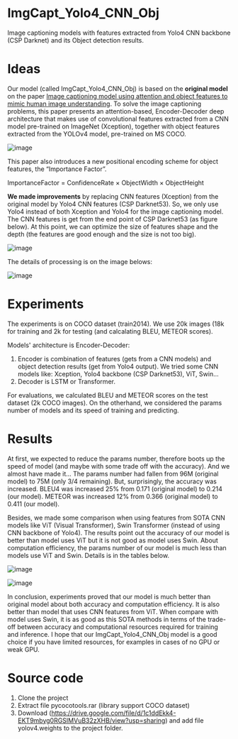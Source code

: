 # ImgCapt_Yolo4_CNN_Obj
Image captioning models with features extracted from Yolo4 CNN backbone (CSP Darknet) and its Object detection results.

# Ideas
Our model (called ImgCapt_Yolo4_CNN_Obj) is based on the **original model** on the paper [Image captioning model using attention and object features to mimic human image understanding](https://journalofbigdata.springeropen.com/articles/10.1186/s40537-022-00571-w).
To solve the image captioning problems, this paper presents an attention-based, Encoder-Decoder deep architecture that makes use of convolutional features extracted from a CNN model pre-trained on ImageNet (Xception), together with object features extracted from the YOLOv4 model, pre-trained on MS COCO. 

![image](https://drive.google.com/uc?export=view&id=1sLFwmG_VfTTDPK8Op4TblAau1pNwNFfc "Original model that Encoder uses convolutional features extracted from a CNN model pre-trained on ImageNet (Xception), together with object features extracted from the YOLOv4 model. LSTM is used for Decoder")

This paper also introduces a new positional encoding scheme for object features, the “Importance Factor”.

ImportanceFactor = ConfidenceRate × ObjectWidth × ObjectHeight

**We made improvements** by replacing CNN features (Xception) from the original model by Yolo4 CNN features (CSP Darknet53). So, we only use Yolo4 instead of both Xception and Yolo4 for the image captioning model. The CNN features is get from the end point of CSP Darknet53 (as figure below). At this point, we can optimize the size of features shape and the depth (the features are good enough and the size is not too big).

![image](https://drive.google.com/uc?export=view&id=1Bu6hOxMWKNTAEWigMR7_8ikX4zz_BSc2 "The CNN features is extracted from the end point of CSP Darknet53")

The details of processing is on the image belows:

![image](https://drive.google.com/uc?export=view&id=1HxsF5MUV2aCpgDyWx4hfMZ0RXTW_otjQ "Processing to extract combined features for image captioning model")

# Experiments

The experiments is on COCO dataset (train2014). We use 20k images (18k for training and 2k for testing (and calcalating BLEU, METEOR scores).

Models' architecture is Encoder-Decoder:
1. Encoder is combination of features (gets from a CNN models) and object detection results (get from Yolo4 output). We tried some CNN models like: Xception, Yolo4 backbone (CSP Darknet53), ViT, Swin...
2. Decoder is LSTM or Transformer.

For evaluations, we calculated BLEU and METEOR scores on the test dataset (2k COCO images). On the otherhand, we considered the params number of models and its speed of training and predicting.

# Results

At first, we expected to reduce the params number, therefore boots up the speed of model (and maybe with some trade off with the accuracy). And we almost have made it... The params number had fallen from 96M (original model) to 75M (only 3/4 remaining). But, surprisingly, the accuracy was increased. BLEU4 was increased 25% from 0.171 (original model) to 0.214 (our model). METEOR was increased 12% from 0.366 (original model) to 0.411 (our model).

Besides, we made some comparison when using features from SOTA CNN models like ViT (Visual Transformer), Swin Transformer (instead of using CNN backbone of Yolo4). The results point out the accuracy of our model is better than model uses ViT but it is not good as model uses Swin. About computation efficiency, the params number of our model is much less than models use ViT and Swin. Details is in the tables below.

![image](https://drive.google.com/uc?export=view&id=1Q8ZYaiJQeczcMzd4uQ8HGlIB1ABx7dRm "Comparison between models use LSTM for Decoder")

![image](https://drive.google.com/uc?export=view&id=1KEzgCWKWY9dqvb1QWB-QY-vf-OBWyDvp "Comparison between models use Transformer for Decoder")

In conclusion, experiments proved that our model is much better than original model about both accuracy and computation efficiency. It is also better than model that uses CNN features from ViT. When compare with model uses Swin, it is as good
as this SOTA methods in terms of the trade-off between accuracy and computational resources required for training and inference. I hope that our ImgCapt_Yolo4_CNN_Obj model is a good choice if you have limited resources, for examples in cases of no GPU or weak GPU.

# Source code

1. Clone the project
2. Extract file pycocotools.rar (library support COCO dataset)
3. Download (https://drive.google.com/file/d/1c1ddEkk4-EKT9mbyg0RGSIMVuB32zXHB/view?usp=sharing) and add file yolov4.weights to the project folder.
